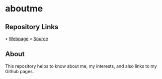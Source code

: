 # aboutme

## Repository Links
•	[Webpage](https://github.com/Telugua/aboutme)
•	[Source](https://telugua.github.io/aboutme/)

## About
This repository helps to know about me, my interests, and also links to my Github pages.

